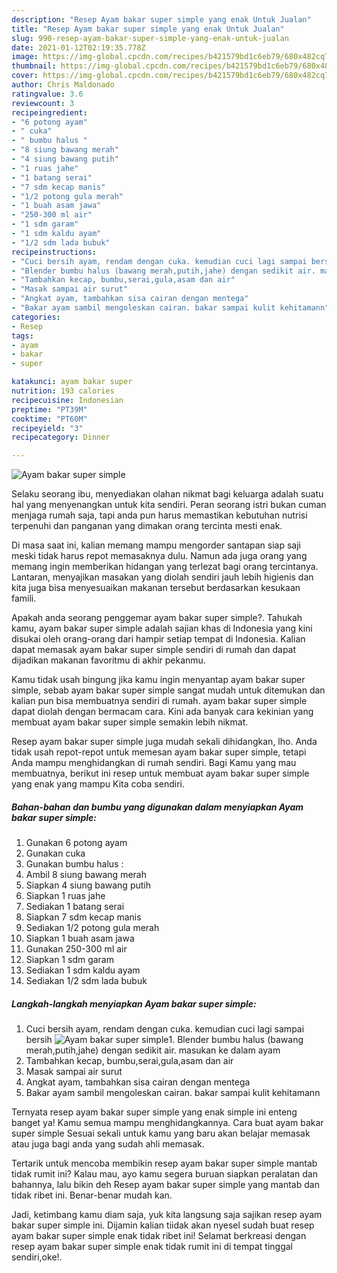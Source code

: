 ```yaml
---
description: "Resep Ayam bakar super simple yang enak Untuk Jualan"
title: "Resep Ayam bakar super simple yang enak Untuk Jualan"
slug: 990-resep-ayam-bakar-super-simple-yang-enak-untuk-jualan
date: 2021-01-12T02:19:35.778Z
image: https://img-global.cpcdn.com/recipes/b421579bd1c6eb79/680x482cq70/ayam-bakar-super-simple-foto-resep-utama.jpg
thumbnail: https://img-global.cpcdn.com/recipes/b421579bd1c6eb79/680x482cq70/ayam-bakar-super-simple-foto-resep-utama.jpg
cover: https://img-global.cpcdn.com/recipes/b421579bd1c6eb79/680x482cq70/ayam-bakar-super-simple-foto-resep-utama.jpg
author: Chris Maldonado
ratingvalue: 3.6
reviewcount: 3
recipeingredient:
- "6 potong ayam"
- " cuka"
- " bumbu halus "
- "8 siung bawang merah"
- "4 siung bawang putih"
- "1 ruas jahe"
- "1 batang serai"
- "7 sdm kecap manis"
- "1/2 potong gula merah"
- "1 buah asam jawa"
- "250-300 ml air"
- "1 sdm garam"
- "1 sdm kaldu ayam"
- "1/2 sdm lada bubuk"
recipeinstructions:
- "Cuci bersih ayam, rendam dengan cuka. kemudian cuci lagi sampai bersih"
- "Blender bumbu halus (bawang merah,putih,jahe) dengan sedikit air. masukan ke dalam ayam"
- "Tambahkan kecap, bumbu,serai,gula,asam dan air"
- "Masak sampai air surut"
- "Angkat ayam, tambahkan sisa cairan dengan mentega"
- "Bakar ayam sambil mengoleskan cairan. bakar sampai kulit kehitamann"
categories:
- Resep
tags:
- ayam
- bakar
- super

katakunci: ayam bakar super 
nutrition: 193 calories
recipecuisine: Indonesian
preptime: "PT39M"
cooktime: "PT60M"
recipeyield: "3"
recipecategory: Dinner

---
```



![Ayam bakar super simple](https://img-global.cpcdn.com/recipes/b421579bd1c6eb79/680x482cq70/ayam-bakar-super-simple-foto-resep-utama.jpg)

Selaku seorang ibu, menyediakan olahan nikmat bagi keluarga adalah suatu hal yang menyenangkan untuk kita sendiri. Peran seorang istri bukan cuman menjaga rumah saja, tapi anda pun harus memastikan kebutuhan nutrisi terpenuhi dan panganan yang dimakan orang tercinta mesti enak.

Di masa  saat ini, kalian memang mampu mengorder santapan siap saji meski tidak harus repot memasaknya dulu. Namun ada juga orang yang memang ingin memberikan hidangan yang terlezat bagi orang tercintanya. Lantaran, menyajikan masakan yang diolah sendiri jauh lebih higienis dan kita juga bisa menyesuaikan makanan tersebut berdasarkan kesukaan famili. 



Apakah anda seorang penggemar ayam bakar super simple?. Tahukah kamu, ayam bakar super simple adalah sajian khas di Indonesia yang kini disukai oleh orang-orang dari hampir setiap tempat di Indonesia. Kalian dapat memasak ayam bakar super simple sendiri di rumah dan dapat dijadikan makanan favoritmu di akhir pekanmu.

Kamu tidak usah bingung jika kamu ingin menyantap ayam bakar super simple, sebab ayam bakar super simple sangat mudah untuk ditemukan dan kalian pun bisa membuatnya sendiri di rumah. ayam bakar super simple dapat diolah dengan bermacam cara. Kini ada banyak cara kekinian yang membuat ayam bakar super simple semakin lebih nikmat.

Resep ayam bakar super simple juga mudah sekali dihidangkan, lho. Anda tidak usah repot-repot untuk memesan ayam bakar super simple, tetapi Anda mampu menghidangkan di rumah sendiri. Bagi Kamu yang mau membuatnya, berikut ini resep untuk membuat ayam bakar super simple yang enak yang mampu Kita coba sendiri.

<!--inarticleads1-->

##### Bahan-bahan dan bumbu yang digunakan dalam menyiapkan Ayam bakar super simple:

1. Gunakan 6 potong ayam
1. Gunakan  cuka
1. Gunakan  bumbu halus :
1. Ambil 8 siung bawang merah
1. Siapkan 4 siung bawang putih
1. Siapkan 1 ruas jahe
1. Sediakan 1 batang serai
1. Siapkan 7 sdm kecap manis
1. Sediakan 1/2 potong gula merah
1. Siapkan 1 buah asam jawa
1. Gunakan 250-300 ml air
1. Siapkan 1 sdm garam
1. Sediakan 1 sdm kaldu ayam
1. Sediakan 1/2 sdm lada bubuk




<!--inarticleads2-->

##### Langkah-langkah menyiapkan Ayam bakar super simple:

1. Cuci bersih ayam, rendam dengan cuka. kemudian cuci lagi sampai bersih
<img src="https://img-global.cpcdn.com/steps/23e008c8360dbce9/160x128cq70/ayam-bakar-super-simple-langkah-memasak-1-foto.jpg" alt="Ayam bakar super simple">1. Blender bumbu halus (bawang merah,putih,jahe) dengan sedikit air. masukan ke dalam ayam
1. Tambahkan kecap, bumbu,serai,gula,asam dan air
1. Masak sampai air surut
1. Angkat ayam, tambahkan sisa cairan dengan mentega
1. Bakar ayam sambil mengoleskan cairan. bakar sampai kulit kehitamann




Ternyata resep ayam bakar super simple yang enak simple ini enteng banget ya! Kamu semua mampu menghidangkannya. Cara buat ayam bakar super simple Sesuai sekali untuk kamu yang baru akan belajar memasak atau juga bagi anda yang sudah ahli memasak.

Tertarik untuk mencoba membikin resep ayam bakar super simple mantab tidak rumit ini? Kalau mau, ayo kamu segera buruan siapkan peralatan dan bahannya, lalu bikin deh Resep ayam bakar super simple yang mantab dan tidak ribet ini. Benar-benar mudah kan. 

Jadi, ketimbang kamu diam saja, yuk kita langsung saja sajikan resep ayam bakar super simple ini. Dijamin kalian tiidak akan nyesel sudah buat resep ayam bakar super simple enak tidak ribet ini! Selamat berkreasi dengan resep ayam bakar super simple enak tidak rumit ini di tempat tinggal sendiri,oke!.

